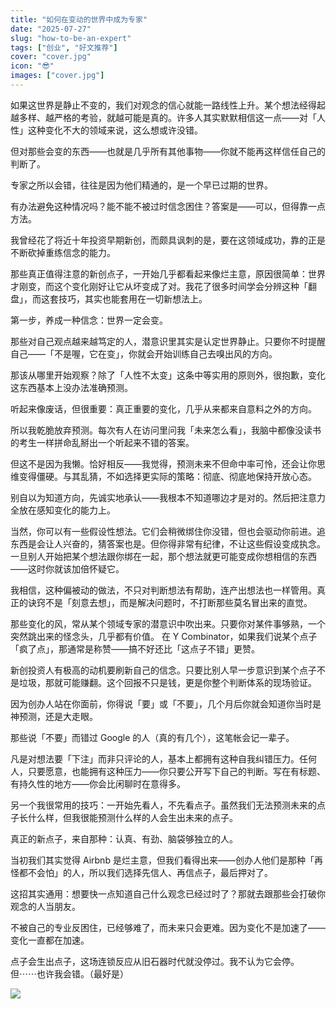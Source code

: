 ```yaml
---
title: "如何在变动的世界中成为专家"
date: "2025-07-27"
slug: "how-to-be-an-expert"
tags: ["创业", "好文推荐"]
cover: "cover.jpg"
icon: "😎"
images: ["cover.jpg"]
---
```

如果这世界是静止不变的，我们对观念的信心就能一路线性上升。某个想法经得起越多样、越严格的考验，就越可能是真的。许多人其实默默相信这一点——对「人性」这种变化不大的领域来说，这么想或许没错。



但对那些会变的东西——也就是几乎所有其他事物——你就不能再这样信任自己的判断了。



专家之所以会错，往往是因为他们精通的，是一个早已过期的世界。



有办法避免这种情况吗？能不能不被过时信念困住？答案是——可以，但得靠一点方法。



我曾经花了将近十年投资早期新创，而颇具讽刺的是，要在这领域成功，靠的正是不断砍掉重练信念的能力。



那些真正值得注意的新创点子，一开始几乎都看起来像烂主意，原因很简单：世界才刚变，而这个变化刚好让它从坏变成了对。我花了很多时间学会分辨这种「翻盘」，而这套技巧，其实也能套用在一切新想法上。



第一步，养成一种信念：世界一定会变。



那些对自己观点越来越笃定的人，潜意识里其实是认定世界静止。只要你不时提醒自己——「不是喔，它在变」，你就会开始训练自己去嗅出风的方向。



那该从哪里开始观察？除了「人性不太变」这条中等实用的原则外，很抱歉，变化这东西基本上没办法准确预测。



听起来像废话，但很重要：真正重要的变化，几乎从来都来自意料之外的方向。



所以我乾脆放弃预测。每次有人在访问里问我「未来怎么看」，我脑中都像没读书的考生一样拼命乱掰出一个听起来不错的答案。



但这不是因为我懒。恰好相反——我觉得，预测未来不但命中率可怜，还会让你思维变得僵硬。与其乱猜，不如选择更实际的策略：彻底、彻底地保持开放心态。



别自以为知道方向，先诚实地承认——我根本不知道哪边才是对的。然后把注意力全放在感知变化的能力上。



当然，你可以有一些假设性想法。它们会稍微绑住你没错，但也会驱动你前进。追东西是会让人兴奋的，猜答案也是。但你得非常有纪律，不让这些假设变成执念。
一旦别人开始把某个想法跟你绑在一起，那个想法就更可能变成你想相信的东西——这时你就该加倍怀疑它。



我相信，这种偏被动的做法，不只对判断想法有帮助，连产出想法也一样管用。真正的诀窍不是「刻意去想」，而是解决问题时，不打断那些莫名冒出来的直觉。



那些变化的风，常从某个领域专家的潜意识中吹出来。只要你对某件事够熟，一个突然跳出来的怪念头，几乎都有价值。
在 Y Combinator，如果我们说某个点子「疯了点」，那通常是称赞——搞不好还比「这点子不错」更赞。



新创投资人有极高的动机要刷新自己的信念。只要比别人早一步意识到某个点子不是垃圾，那就可能赚翻。这个回报不只是钱，更是你整个判断体系的现场验证。



因为创办人站在你面前，你得说「要」或「不要」，几个月后你就会知道你当时是神预测，还是大走眼。



那些说「不要」而错过 Google 的人（真的有几个），这笔帐会记一辈子。



凡是对想法要「下注」而非只评论的人，基本上都拥有这种自我纠错压力。任何人，只要愿意，也能拥有这种压力——你只要公开写下自己的判断。写在有标题、有持久性的地方——你会比闲聊时在意得多。



另一个我很常用的技巧：一开始先看人，不先看点子。虽然我们无法预测未来的点子长什么样，但我很能预测什么样的人会生出未来的点子。



真正的新点子，来自那种：认真、有劲、脑袋够独立的人。



当初我们其实觉得 Airbnb 是烂主意，但我们看得出来——创办人他们是那种「再怪都不会怕」的人，所以我们选择先信人、再信点子，最后押对了。



这招其实通用：想要快一点知道自己什么观念已经过时了？那就去跟那些会打破你观念的人当朋友。



不被自己的专业反困住，已经够难了，而未来只会更难。因为变化不是加速了——变化一直都在加速。



点子会生出点子，这场连锁反应从旧石器时代就没停过。我不认为它会停。
但⋯⋯也许我会错。（最好是）




![](https://prod-files-secure.s3.us-west-2.amazonaws.com/112d0858-5090-4d34-a606-b75eb8d65fd2/46476355-9cf3-4e99-9b7a-3531bc426380/1000202064.png?X-Amz-Algorithm=AWS4-HMAC-SHA256&X-Amz-Content-Sha256=UNSIGNED-PAYLOAD&X-Amz-Credential=ASIAZI2LB466W7Y5UERY%2F20250914%2Fus-west-2%2Fs3%2Faws4_request&X-Amz-Date=20250914T212626Z&X-Amz-Expires=3600&X-Amz-Security-Token=IQoJb3JpZ2luX2VjEOz%2F%2F%2F%2F%2F%2F%2F%2F%2F%2FwEaCXVzLXdlc3QtMiJHMEUCIQCfzPEEAgf0ez1poY%2FxQI0TBuKQ7N4r5fnsPH56IY%2B8KgIgWlNax6EDXxWIJ3YFiFPjobLdji1TiQPgJZnN4XWtL3sq%2FwMIZRAAGgw2Mzc0MjMxODM4MDUiDPvozV8cOoMUE6WJFyrcA4LJHhYt09j3Et7%2BtUBUIjQOA1NLwRMfB6FFTQpBIrdIcCsyY%2Bygea6XwSNKf8DgjV2znLdIkNEWchBApxGew9NfRh8LjmOy7GZW0XgVNO5t1Q4Nne%2BFSqRpEZ2WVL0%2BYF0Q51CzAXVsUGoHZ%2Bf5lS3%2BJKmVtakLNLV8jxfjVJRJRfwQfdGq7kU1U6FZjkivAtWRplbAKgj8cP%2BGFP9mU6fG5zLwnOKkqlaUkchbCgklMwMsVfYUj%2BEEQie%2FVxFjaeM6JTHteyml18wJuKV%2BDKsbQFc7xwicjSsf3nbOSqvNtws8WNEqZtm0Rxj2nrN0vZmpwc2vGFJMhaTIPEhD4GBH67fCmtUCWomiavUb2tO5Z7MjPvojH7YgwwrKKHNAy2Jx5pqqVAWt6CB4%2FpMVc%2B7m5huKxO1OTNttJqELk3wldyBqDKDMBZqWmb0ArxvM0jPkkgv3eqjlYML5ZlMMS%2BVhPndA1KjhX8qNy5NCoJh269pyAR44mRWb2eFGZSOoAdQ6HRIDsiksY8n%2FshoHDKLmKqCBKXbt%2F2WrKxTq61IO2el77pFPLdgbUU90I%2B0TT0LRQopCkgVeI%2FNLzD171CDjmK6hp0myGikilVjJTTazStQC9TqEkFxqF1P4MIfBnMYGOqUBD4xe%2FzDd3wMEdB3dyUx1j2wZPwYBiKVPSvP5HcDDdGguMw9AFJ9urTwM80kpLLuI2Tbygs%2FdA31h0j0Q3f867TM0TOwAlL2nxHN3viLuYb86ADpi0KseZkeQcPaYQtHNWcVK02K8g5PGO%2B10paXqXGaTnqLldwD%2Bp0sSf9Ne9iXXULPhf5egXG0wie%2B5s8uJyvz2ms%2ByfPrbTJX89HFvZZiv%2Bh64&X-Amz-Signature=7b702b37f66de92c3c07ceab52e8cb3c6296721ed7d448314918534dfaa805c8&X-Amz-SignedHeaders=host&x-amz-checksum-mode=ENABLED&x-id=GetObject)

